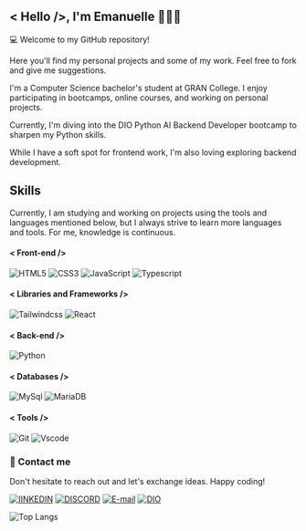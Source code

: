 ## < Hello />, I'm Emanuelle 👩🏻‍💻
💻 Welcome to my GitHub repository! 

Here you'll find my personal projects and some of my work. Feel free to fork and give me suggestions.

I'm a Computer Science bachelor's student at GRAN College. I enjoy participating in bootcamps, online courses, and working on personal projects.

Currently, I'm diving into the DIO Python AI Backend Developer bootcamp  to sharpen my Python skills.

 While I have a soft spot for frontend work, I'm also loving exploring backend development. 

## Skills

Currently, I am studying and working on projects using the tools and languages mentioned below, but I always strive to learn more languages and tools. For me, knowledge is continuous.

#### < Front-end />
![HTML5](https://img.shields.io/badge/HTML5-000?style=for-the-badge&logo=html5&logoColor=orange) ![CSS3](https://img.shields.io/badge/CSS3-000?style=for-the-badge&logo=css3&logoColor=blue) ![JavaScript](https://img.shields.io/badge/JavaScript-000?style=for-the-badge&logo=javascript&logoColor=yellow) ![Typescript](https://img.shields.io/badge/typescript-000?style=for-the-badge&logo=typescript&logoColor=yellow)

#### < Libraries and Frameworks />
![Tailwindcss](https://img.shields.io/badge/Tailwind-000?style=for-the-badge&logo=Tailwindcss&logoColor=61DAFB)
![React](https://img.shields.io/badge/React-000?style=for-the-badge&logo=react&logoColor=61DAFB)

#### < Back-end />
![Python](https://img.shields.io/badge/python-000?style=for-the-badge&logo=python&logoColor=ffdd54)

#### < Databases />
![MySql](https://img.shields.io/badge/MySql-000?style=for-the-badge&logo=MySql&logoColor=ffffff)
![MariaDB](https://img.shields.io/badge/MariaDB-000?style=for-the-badge&logo=MariaDB&logoColor=ffffff)


#### < Tools />
![Git](https://img.shields.io/badge/GIT-000?style=for-the-badge&logo=git&logoColor=white) ![Vscode](https://img.shields.io/badge/Vscode-000?style=for-the-badge&logo=visual-studio-code&logoColor=white)

### 📩 Contact me

Don't hesitate to reach out and let's exchange ideas. Happy coding! 

[![lINKEDIN](https://img.shields.io/badge/Linkedin-000?style=for-the-badge&logo=Linkedin&logoColor=white)](https://www.linkedin.com/in/emanuelle-goncalo/) [![DISCORD](https://img.shields.io/badge/Discord-000?style=for-the-badge&logo=Discord&logoColor=white)](https://discord.com/channels/@emmasales/) [![E-mail](https://img.shields.io/badge/-Email-000?style=for-the-badge&logo=microsoft-outlook&logoColor=fff)](mailto:emanuellesalesg@gmail.com) [![DIO](https://img.shields.io/badge/DIO-939?style=for-the-badge&logo)](https://www.dio.me/users/emanuellesalesg)

![Top Langs](https://github-readme-stats-git-masterrstaa-rickstaa.vercel.app/api/top-langs/?username=emanuellesalesg&layout=compact&bg_color=000&border_color=FFF&title_color=939&text_color=FFF)
